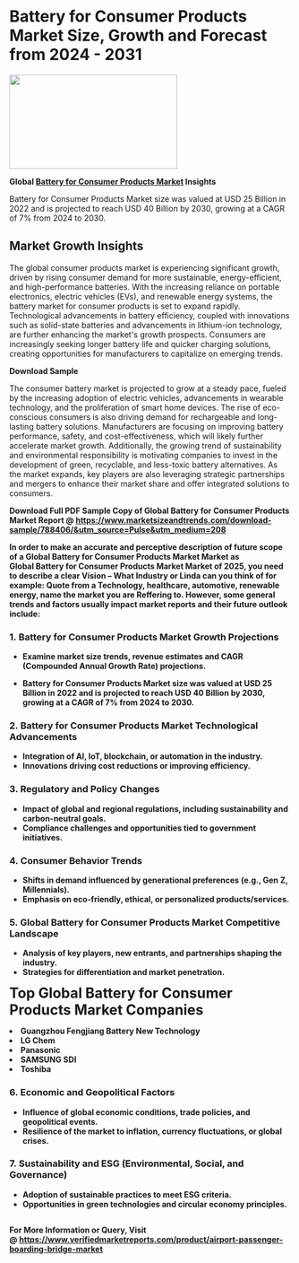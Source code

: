 <H1>Battery for Consumer Products Market Size, Growth and Forecast from 2024 - 2031</H1><img class="aligncenter size-medium wp-image-584254" src="https://thirdeyenews.in/wp-content/uploads/2024/09/Global-Market-Research-300x168.jpeg" alt="" width="300" height="168" /><p><strong>Global&nbsp;<a href="https://www.marketsizeandtrends.com/download-sample/788406/&amp;utm_source=Pulse&amp;utm_medium=208">Battery for Consumer Products Market</a> Insights</strong></p><p>Battery for Consumer Products Market size was valued at USD 25 Billion in 2022 and is projected to reach USD 40 Billion by 2030, growing at a CAGR of 7% from 2024 to 2030.</p><p><h2>Market Growth Insights</h2> <p>The global consumer products market is experiencing significant growth, driven by rising consumer demand for more sustainable, energy-efficient, and high-performance batteries. With the increasing reliance on portable electronics, electric vehicles (EVs), and renewable energy systems, the battery market for consumer products is set to expand rapidly. Technological advancements in battery efficiency, coupled with innovations such as solid-state batteries and advancements in lithium-ion technology, are further enhancing the market's growth prospects. Consumers are increasingly seeking longer battery life and quicker charging solutions, creating opportunities for manufacturers to capitalize on emerging trends.</p> <p><strong>Download Sample</strong></p> <p>The consumer battery market is projected to grow at a steady pace, fueled by the increasing adoption of electric vehicles, advancements in wearable technology, and the proliferation of smart home devices. The rise of eco-conscious consumers is also driving demand for rechargeable and long-lasting battery solutions. Manufacturers are focusing on improving battery performance, safety, and cost-effectiveness, which will likely further accelerate market growth. Additionally, the growing trend of sustainability and environmental responsibility is motivating companies to invest in the development of green, recyclable, and less-toxic battery alternatives. As the market expands, key players are also leveraging strategic partnerships and mergers to enhance their market share and offer integrated solutions to consumers.</p> <p><strong></p><p><span class=""><strong>Download Full PDF Sample Copy of Global Battery for Consumer Products Market Report</strong> @ <a href="https://www.marketsizeandtrends.com/download-sample/788406/&amp;utm_source=Pulse&amp;utm_medium=208" target="_blank">https://www.marketsizeandtrends.com/download-sample/788406/&amp;utm_source=Pulse&amp;utm_medium=208</a></span></p><p>In order to make an accurate and perceptive description of future scope of a Global&nbsp;Battery for Consumer Products Market Market as Global&nbsp;Battery for Consumer Products Market Market of 2025, you need to describe a clear Vision &ndash; What Industry or Linda can you think of for example: Quote from a Technology, healthcare, automotive, renewable energy, name the market you are Reffering to. However, some general trends and factors usually impact market reports and their future outlook include:</p><h3>1.&nbsp;<strong>Battery for Consumer Products Market Growth Projections</strong></h3><ul><li>Examine market size trends, revenue estimates and CAGR (Compounded Annual Growth Rate) projections.</li><li><p>Battery for Consumer Products Market size was valued at USD 25 Billion in 2022 and is projected to reach USD 40 Billion by 2030, growing at a CAGR of 7% from 2024 to 2030.</p></li></ul><h3>2.&nbsp;<strong>Battery for Consumer Products Market Technological Advancements</strong></h3><ul><li>Integration of AI, IoT, blockchain, or automation in the industry.</li><li>Innovations driving cost reductions or improving efficiency.</li></ul><h3>3.&nbsp;<strong>Regulatory and Policy Changes</strong></h3><ul><li>Impact of global and regional regulations, including sustainability and carbon-neutral goals.</li><li>Compliance challenges and opportunities tied to government initiatives.</li></ul><h3>4.&nbsp;<strong>Consumer Behavior Trends</strong></h3><ul><li>Shifts in demand influenced by generational preferences (e.g., Gen Z, Millennials).</li><li>Emphasis on eco-friendly, ethical, or personalized products/services.</li></ul><h3>5.&nbsp;<strong>Global Battery for Consumer Products Market Competitive Landscape</strong></h3><ul><li>Analysis of key players, new entrants, and partnerships shaping the industry.</li><li>Strategies for differentiation and market penetration.</li></ul><p data-pm-slice="1 1 []"><span style="color: inherit; font-family: inherit; font-size: 25px;">Top Global Battery for Consumer Products Market Companies</span></p><div class="" data-test-id=""><p><li>Guangzhou Fengjiang Battery New Technology</li><li> LG Chem</li><li> Panasonic</li><li> SAMSUNG SDI</li><li> Toshiba</li></p></div><h3>6.&nbsp;<strong>Economic and Geopolitical Factors</strong></h3><ul><li>Influence of global economic conditions, trade policies, and geopolitical events.</li><li>Resilience of the market to inflation, currency fluctuations, or global crises.</li></ul><h3>7.&nbsp;<strong>Sustainability and ESG (Environmental, Social, and Governance)</strong></h3><ul><li>Adoption of sustainable practices to meet ESG criteria.</li><li>Opportunities in green technologies and circular economy principles.</li></ul><h2><strong style="font-size: 14px;">For More Information or Query, Visit @&nbsp;</strong><a style="background-color: #ffffff; font-size: 14px;" href="https://www.marketsizeandtrends.com/report/battery-for-consumer-products-market/" target="_blank">https://www.verifiedmarketreports.com/product/airport-passenger-boarding-bridge-market</a></h2>
